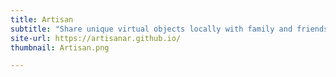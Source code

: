 ```yaml
---
title: Artisan
subtitle: "Share unique virtual objects locally with family and friends using Augmented Reality <br><br><br><br>"
site-url: https://artisanar.github.io/
thumbnail: Artisan.png

---
```

